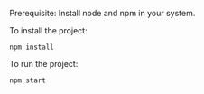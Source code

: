 Prerequisite: Install node and npm in your system. 

To install the project:

`npm install`

To run the project:

`npm start`

